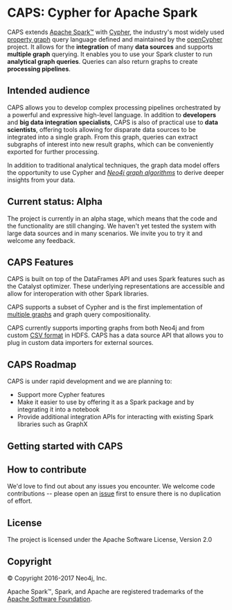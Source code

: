 # CAPS: Cypher for Apache Spark

CAPS extends [Apache Spark™](https://spark.apache.org) with [Cypher](https://neo4j.com/docs/developer-manual/current/cypher/), the industry's most widely used [property graph](https://github.com/opencypher/openCypher/blob/master/docs/property-graph-model.adoc) query language defined and maintained by the [openCypher](http://www.opencypher.org) project.
It allows for the **integration** of many **data sources** and supports **multiple graph** querying.
It enables you to use your Spark cluster to run **analytical graph queries**.
Queries can also return graphs to create **processing pipelines**.

## Intended audience

CAPS allows you to develop complex processing pipelines orchestrated by a powerful and expressive high-level language.
In addition to **developers** and **big data integration specialists**, CAPS is also of practical use to **data scientists**, offering tools allowing for disparate data sources to be integrated into a single graph. From this graph, queries can extract subgraphs of interest into new result graphs, which can be conveniently exported for further processing.

In addition to traditional analytical techniques, the graph data model offers the opportunity to use Cypher and *[Neo4j graph algorithms](https://neo4j.com/blog/efficient-graph-algorithms-neo4j/)* to derive deeper insights from your data.
<!-- TODO: WIKI How does it relate to GraphX and GraphFrames -->
<!--- **Data Analysts**: -->
<!--  This example shows how to aggregate detailed sales data within a graph — in effect, performing a ‘roll-up’ — in order to obtain a high-level summarized view of the data, stored and returned in another graph, as well as returning an even higher-level view as an executive report. The summarized graph may be used to draw further high-level reports, but may also be used to undertake ‘drill-down’ actions by probing into the graph to extract more detailed information.-->

## Current status: Alpha

The project is currently in an alpha stage, which means that the code and the functionality are still changing. We haven't yet tested the system with large data sources and in many scenarios. We invite you to try it and welcome any feedback.

## CAPS Features

CAPS is built on top of the DataFrames API and uses Spark features such as the Catalyst optimizer.
These underlying representations are accessible and allow for interoperation with other Spark libraries.

CAPS supports a subset of Cypher <!-- TODO: WIKI supported features --> and is the first implementation of [multiple graphs](https://github.com/boggle/openCypher/blob/CIP2017-06-18-multiple-graphs/cip/1.accepted/CIP2017-06-18-multiple-graphs.adoc) and graph query compositionality.

CAPS currently supports importing graphs from both Neo4j and from custom [CSV format](https://github.com/neo-technology/cypher-for-apache-spark/tree/master/src/test/resources/csv/sn) in HDFS.
CAPS has a data source API that allows you to plug in custom data importers for external sources.

## CAPS Roadmap

CAPS is under rapid development and we are planning to:
- Support more Cypher features
- Make it easier to use by offering it as a Spark package and by integrating it into a notebook
- Provide additional integration APIs for interacting with existing Spark libraries such as GraphX

## Getting started with CAPS

<!-- TODO: Publish to Maven Central -->
<!-- TODO: Steps needed to run the demo with toy data -->
<!-- TODO: Example in Notebook (Zeppelin?) -->
<!-- TODO: WIKI article that demonstrates a more realistic use case with HDFS data source -->
<!-- TODO: WIKI link to page that explains how to import data -->

## How to contribute

We'd love to find out about any issues you encounter. We welcome code contributions -- please open an [issue](https://github.com/neo-technology/cypher-for-apache-spark/issues) first to ensure there is no duplication of effort. <!-- TODO: Determine CLA and process -->

## License

The project is licensed under the Apache Software License, Version 2.0

## Copyright

© Copyright 2016-2017 Neo4j, Inc.

Apache Spark™, Spark, and Apache are registered trademarks of the [Apache Software Foundation](https://www.apache.org/).
